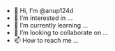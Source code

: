- 👋 Hi, I’m @anup124d
- 👀 I’m interested in ...
- 🌱 I’m currently learning ...
- 💞️ I’m looking to collaborate on ...
- 📫 How to reach me ...

<!---
anup124d/anup124d is a ✨ special ✨ repository because its `README.md` (this file) appears on your GitHub profile.
You can click the Preview link to take a look at your changes.
--->
